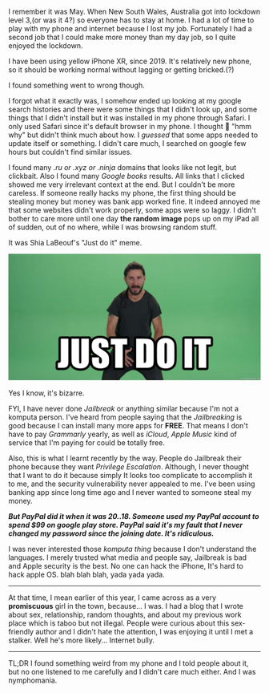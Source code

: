 I remember it was May. When New South Wales, Australia got into lockdown level 3,(or was it 4?) so everyone has to stay at home. I had a lot of time to play with my phone and internet because I lost my job. Fortunately I had a second job that I could make more money than my day job, so I quite enjoyed the lockdown.

I have been using yellow iPhone XR, since 2019. It's relatively new phone, so it should be working normal without lagging or getting bricked.(?)

I found something went to wrong though.

I forgot what it exactly was, I somehow ended up looking at my google search histories and there were some things that I didn't look up, and some things that I didn't install but it was installed in my phone through Safari. I only used Safari since it's default browser in my phone. I thought 🤔 "hmm why" but didn't think much about how. I *guessed* that some apps needed to update itself or something. I didn't care much, I searched on google few hours but couldn't find similar issues.

I found many *.ru or .xyz or .ninja* domains that looks like not legit, but clickbait. Also I found many *Google books* results. All links that I clicked showed me very irrelevant context at the end. But I couldn't be more careless. If someone really hacks my phone, the first thing should be stealing money but money was bank app worked fine. It indeed annoyed me that some websites didn't work properly, some apps were so laggy. I didn't bother to care more until one day **the random image** pops up on my iPad all of sudden, out of no where, while I was browsing random stuff.

It was Shia LaBeouf's "Just do it" meme.

![This one.](/images/just-do-it.jpg)

Yes I know, it's bizarre.

FYI, I have never done *Jailbreak* or anything similar because I'm not a komputa person. I've heard from people saying that the *Jailbreaking* is good because I can install many more apps for **FREE**. That means I don't have to pay *Grammarly* yearly, as well as *iCloud*, *Apple Music* kind of service that I'm paying for could be totally free.

Also, this is what I learnt recently by the way. People do Jailbreak their phone because they want *Privilege Escalation*. Although, I never thought that I want to do it because simply It looks too complicate to accomplish it to me, and the security vulnerability never appealed to me. I've been using banking app since long time ago and I never wanted to someone steal my money.

***But PayPal did it when it was 20..18. Someone used my PayPal account to spend $99 on google play store. PayPal said it's my fault that I never changed my password since the joining date. It's ridiculous.***

I was never interested those *komputa thing* because I don't understand the languages. I merely trusted what media and people say, Jailbreak is bad and Apple security is the best. No one can hack the iPhone, It's hard to hack apple OS. blah blah blah, yada yada yada.

---

At that time, I mean earlier of this year, I came across as a very **promiscuous** girl in the town, because... I was.
I had a blog that I wrote about sex, relationship, random thoughts, and about my previous work place which is taboo but not illegal. People were curious about this sex-friendly author and I didn't hate the attention, I was enjoying it until I met a stalker. Well he's more likely... Internet bully.

---

TL;DR
I found something weird from my phone and I told people about it, but no one listened to me carefully and I didn't care much either. And I was nymphomania.
